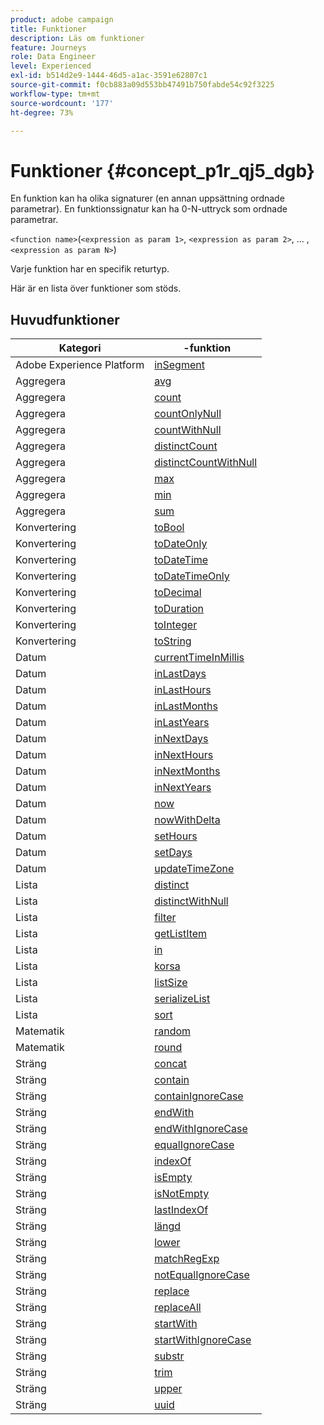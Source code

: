 ```yaml
---
product: adobe campaign
title: Funktioner
description: Läs om funktioner
feature: Journeys
role: Data Engineer
level: Experienced
exl-id: b514d2e9-1444-46d5-a1ac-3591e62807c1
source-git-commit: f0cb883a09d553bb47491b750fabde54c92f3225
workflow-type: tm+mt
source-wordcount: '177'
ht-degree: 73%

---
```


# Funktioner {#concept_p1r_qj5_dgb}

En funktion kan ha olika signaturer (en annan uppsättning ordnade parametrar). En funktionssignatur kan ha 0-N-uttryck som ordnade parametrar.

`<function name>`(`<expression as param 1>`, `<expression as param 2>`, ... ,`<expression as param N>`)

Varje funktion har en specifik returtyp.

Här är en lista över funktioner som stöds.

## Huvudfunktioner

| Kategori |  -funktion |
|-------------|-----------------------|
| Adobe Experience Platform | [inSegment](../functions/functioninsegment.md) |
| Aggregera | [avg](../functions/functionavg.md) |
| Aggregera | [count](../functions/functioncount.md) |
| Aggregera | [countOnlyNull](../functions/functioncountonlynull.md) |
| Aggregera | [countWithNull](../functions/functioncountwithnull.md) |
| Aggregera | [distinctCount](../functions/functiondistinctcount.md) |
| Aggregera | [distinctCountWithNull](../functions/functiondistinctcountwithnull.md) |
| Aggregera | [max](../functions/functionmax.md) |
| Aggregera | [min](../functions/functionmin.md) |
| Aggregera | [sum](../functions/functionsum.md) |
| Konvertering | [toBool](../functions/functiontobool.md) |
| Konvertering | [toDateOnly](../functions/functiontodateonly.md) |
| Konvertering | [toDateTime](../functions/functiontodatetime.md) |
| Konvertering | [toDateTimeOnly](../functions/functiontodatetimeonly.md) |
| Konvertering | [toDecimal](../functions/functiontodecimal.md) |
| Konvertering | [toDuration](../functions/functiontoduration.md) |
| Konvertering | [toInteger](../functions/functiontointeger.md) |
| Konvertering | [toString](../functions/functiontostring.md) |
| Datum | [currentTimeInMillis](../functions/functioncurrenttimeinmillis.md) |
| Datum | [inLastDays](../functions/functioninlastdays.md) |
| Datum | [inLastHours](../functions/functioninlasthours.md) |
| Datum | [inLastMonths](../functions/functioninlastmonths.md) |
| Datum | [inLastYears](../functions/functioninlastyears.md) |
| Datum | [inNextDays](../functions/functioninnextdays.md) |
| Datum | [inNextHours](../functions/functioninnexthours.md) |
| Datum | [inNextMonths](../functions/functioninnextmonths.md) |
| Datum | [inNextYears](../functions/functioninnextyears.md) |
| Datum | [now](../functions/functionnow.md) |
| Datum | [nowWithDelta](../functions/functionnowwithdelta.md) |
| Datum | [setHours](../functions/functionsethours.md) |
| Datum | [setDays](../functions/functionsetdays.md) |
| Datum | [updateTimeZone](../functions/functionupdatetimezone.md) |
| Lista | [distinct](../functions/functiondistinct.md) |
| Lista | [distinctWithNull](../functions/functiondistinctwithnull.md) |
| Lista | [filter](../functions/functionfilter.md) |
| Lista | [getListItem](../functions/functiongetlistitem.md) |
| Lista | [in](../functions/functionin.md) |
| Lista | [korsa](../functions/functionintersect.md) |
| Lista | [listSize](../functions/functionlistsize.md) |
| Lista | [serializeList](../functions/functionserializelist.md) |
| Lista | [sort](../functions/functionsort.md) |
| Matematik | [random](../functions/functionrandom.md) |
| Matematik | [round](../functions/functionround.md) |
| Sträng | [concat](../functions/functionconcat.md) |
| Sträng | [contain](../functions/functioncontain.md) |
| Sträng | [containIgnoreCase](../functions/functioncontainwithignorecase.md) |
| Sträng | [endWith](../functions/functionendwith.md) |
| Sträng | [endWithIgnoreCase](../functions/functionendwithignorecase.md) |
| Sträng | [equalIgnoreCase](../functions/functionequalignorecase.md) |
| Sträng | [indexOf](../functions/functionindexof.md) |
| Sträng | [isEmpty](../functions/functionisempty.md) |
| Sträng | [isNotEmpty](../functions/functionisnotempty.md) |
| Sträng | [lastIndexOf](../functions/functionlastindexof.md) |
| Sträng | [längd](../functions/functionlength.md) |
| Sträng | [lower](../functions/functionlower.md) |
| Sträng | [matchRegExp](../functions/functionmatchregexp.md) |
| Sträng | [notEqualIgnoreCase](../functions/functionnotequalignorecase.md) |
| Sträng | [replace](../functions/functionreplace.md) |
| Sträng | [replaceAll](../functions/functionreplaceall.md) |
| Sträng | [startWith](../functions/functionstartwith.md) |
| Sträng | [startWithIgnoreCase](../functions/functionstartwithignorecase.md) |
| Sträng | [substr](../functions/functionsubstr.md) |
| Sträng | [trim](../functions/functiontrim.md) |
| Sträng | [upper](../functions/functionupper.md) |
| Sträng | [uuid](../functions/functionuuid.md) |
